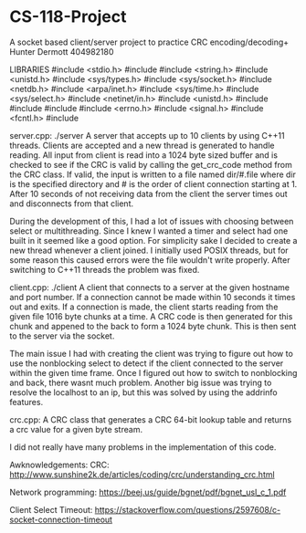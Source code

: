 # CS-118-Project
A socket based client/server project to practice CRC encoding/decoding+
Hunter Dermott 404982180


LIBRARIES
#include <stdio.h>
#include <string>
#include <string.h>
#include <unistd.h>
#include <sys/types.h>
#include <sys/socket.h>
#include <netdb.h>
#include <arpa/inet.h>
#include <sys/time.h>
#include <sys/select.h>
#include <netinet/in.h>
#include <unistd.h>
#include <iostream>
#include <fstream>
#include <sstream>
#include <errno.h>
#include <signal.h>
#include <fcntl.h>
#include <thread>

server.cpp:
  ./server <PORT-NO> <DIR-NAME>
  A server that accepts up to 10 clients by using C++11 threads. Clients are
  accepted and a new thread is generated to handle reading. All input from client
  is read into a 1024 byte sized buffer and is checked to see if the CRC is valid
  by calling the get_crc_code method from the CRC class. If valid, the input is written 
  to a file named dir/#.file where dir is the specified directory and # is the order of
  client connection starting at 1. After 10 seconds of not receiving data from the client
  the server times out and disconnects from that client.

  During the development of this, I had a lot of issues with choosing between select or
  multithreading. Since I knew I wanted a timer and select had one built in it seemed like
  a good option. For simplicity sake I decided to create a new thread whenever a client joined.
  I initially used POSIX threads, but for some reason this caused errors were the file
  wouldn't write properly. After switching to C++11 threads the problem was fixed.

client.cpp:
  ./client <HOSTNAME> <PORT-NO> <FILENAME>
  A client that connects to a server at the given hostname and port number. If a connection
  cannot be made within 10 seconds it times out and exits. If a connection is made, the client
  starts reading from the given file 1016 byte chunks at a time. A CRC code is then generated
  for this chunk and appened to the back to form a 1024 byte chunk. This is then sent to the
  server via the socket.

  The main issue I had with creating the client was trying to figure out how to use the nonblocking
  select to detect if the client connected to the server within the given time frame. Once I figured
  out how to switch to nonblocking and back, there wasnt much problem. Another big issue was trying
  to resolve the localhost to an ip, but this was solved by using the addrinfo features.

crc.cpp:
  A CRC class that generates a CRC 64-bit lookup table and returns a crc value for a given byte
  stream.

  I did not really have many problems in the implementation of this code.


Awknowledgements:
CRC: http://www.sunshine2k.de/articles/coding/crc/understanding_crc.html

Network programming: https://beej.us/guide/bgnet/pdf/bgnet_usl_c_1.pdf

Client Select Timeout: https://stackoverflow.com/questions/2597608/c-socket-connection-timeout
